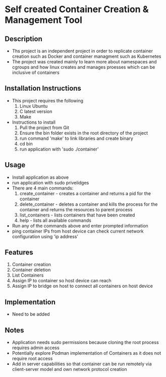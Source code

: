 # Self created Container Creation & Management Tool
## Description
- Ths project is an independent project in order to replicate container creation such as Docker and container managment such as Kubernetes
- The project was created mainly to learn more about namespaces and cgroups and how linux creates and manages proesses which can be inclusive of containers
## Installation Instructions
- This project requires the following
  1. Linux Ubuntu
  2. C latest version
  3. Make
- Instructions to install
  1. Pull the project from Git
  2. Ensure the bin folder exists in the root directory of the project
  3. run command 'make' to link libraries and create binary
  4. cd bin
  5. run application with 'sudo ./container'
## Usage
- Install application as above
- run application with sudo privelidges
- There are 4 main commands:
  1. create_container - creates a container and returns a pid for the container
  2. delete_container - deletes a container and kills the process for the container and returns the resources to parent process
  3. list_containers - lists containers that have been created
  4. help - lists all available commands
 - Run any of the commands above and enter prompted information
 - ping container IPs from host device can check current network configuration using 'ip address'
## Features
1. Container creation
2. Container deletion
3. List Containers
4. Assign IP to container so host device can reach
5. Assign IP to bridge on host to connect all containers on host device
## Implementation
- Need to be added
## Notes
- Application needs sudo permissions because cloning the root process requires admin access
- Potentially explore Podman implementation of Containers as it does not require root access
- Add in server capabilities so that container can be run remotely via client-server model and own network protocol creation
